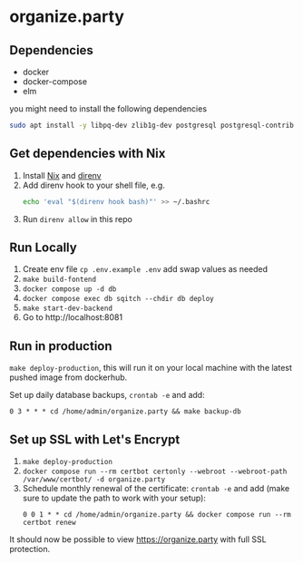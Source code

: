 # organize.party

## Dependencies
- docker
- docker-compose
- elm

you might need to install the following dependencies

```sh
sudo apt install -y libpq-dev zlib1g-dev postgresql postgresql-contrib
```

## Get dependencies with Nix
1. Install [Nix](https://zero-to-nix.com/start/install) and [direnv](https://github.com/nix-community/nix-direnv)
1. Add direnv hook to your shell file, e.g.
    ```sh
    echo 'eval "$(direnv hook bash)"' >> ~/.bashrc
    ```
1. Run `direnv allow` in this repo

## Run Locally
1. Create env file `cp .env.example .env` add swap values as needed
1. `make build-fontend`
1. `docker compose up -d db`
1. `docker compose exec db sqitch --chdir db deploy`
1. `make start-dev-backend`
1. Go to http://localhost:8081

## Run in production
`make deploy-production`, this will run it on your local machine with the
latest pushed image from dockerhub.

Set up daily database backups, `crontab -e` and add:
```
0 3 * * * cd /home/admin/organize.party && make backup-db
```

## Set up SSL with Let's Encrypt
1. `make deploy-production`
1. `docker compose run --rm certbot certonly --webroot --webroot-path /var/www/certbot/ -d organize.party`
1. Schedule monthly renewal of the certificate:
    `crontab -e` and add (make sure to update the path to work with your setup):
    ```
    0 0 1 * * cd /home/admin/organize.party && docker compose run --rm certbot renew
    ```

It should now be possible to view https://organize.party with full
SSL protection.


